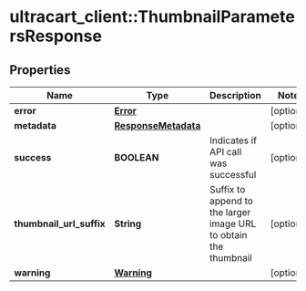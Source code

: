 # ultracart_client::ThumbnailParametersResponse

## Properties
Name | Type | Description | Notes
------------ | ------------- | ------------- | -------------
**error** | [**Error**](Error.md) |  | [optional] 
**metadata** | [**ResponseMetadata**](ResponseMetadata.md) |  | [optional] 
**success** | **BOOLEAN** | Indicates if API call was successful | [optional] 
**thumbnail_url_suffix** | **String** | Suffix to append to the larger image URL to obtain the thumbnail | [optional] 
**warning** | [**Warning**](Warning.md) |  | [optional] 


